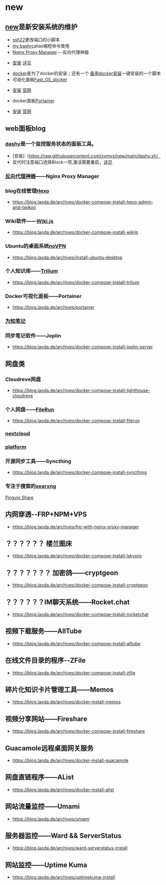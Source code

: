 # new
## [new](https://github.com/xvmvx/new)是新安装系统的维护
* [ssh22](https://github.com/xvmvx/new/ssh22.sh)更改端口的小脚本
* [my.bashrc](https://github.com/xvmvx/new/my.bashrc)alias缩短命令使用
* [Nginx Proxy Manager](http://165.22.62.26:81)---反向代理神器
- [安装]()  [详见](https://blog.laoda.de/archives/nginxproxymanager)
* [docker](https://github.com/xvmvx/new/docker.sh)是为了docker的安装；还有一个 [备用docker安装](https://github.com/xvmvx/new/docker1.sh)一键安装的一个脚本 
* 可视化面板[Fast_OS_docker](http://165.22.62.26:85)
-    [安装](https://raw.githubusercontent.com/xvmvx/new/main/do/fastos.sh) [官网](https://www.dockernb.com/)
* docker面板[Portainer](http://165.22.62.26:81)
-    [安装](https://raw.githubusercontent.com/xvmvx/new/main/do/portainer.sh) [官网](https://www.portainer.io/)
## web面板blog
### [dashy](http://165.22.62.26:83/)是一个监控服务状态的面板工具。
- [安装]（https://raw.githubusercontent.com/xvmvx/new/main/dashy.sh）
- 反代时注意端口选择Block一项,激活需要重启，[详见](https://blog.laoda.de/archives/docker-compose-install-dashy)
### [反向代理神器](http://165.22.62.26:81)——Nginx Proxy Manager

### blog在线管理[Hexo](http://165.22.62.26:999/)
- https://blog.laoda.de/archives/docker-compose-install-hexo-admin-and-twikoo
### Wiki软件——[Wiki.js](http://165.22.62.26:72)
- https://blog.laoda.de/archives/docker-compose-install-wikijs
### Ubuntu的桌面系统[noVPN](http://165.22.62.26:63/)
- https://blog.laoda.de/archives/install-ubuntu-desktop
### 个人知识库——[Trilium](http://165.22.62.26:73/)
- https://blog.laoda.de/archives/docker-compose-install-trilium
### Docker可视化面板——Portainer
- https://blog.laoda.de/archives/portainer
### [为知笔记](http://165.22.62.26:8123/)
### 同步笔记软件——Joplin
- https://blog.laoda.de/archives/docker-compose-install-joplin-server
## 网盘类
### Cloudreve网盘
- https://blog.laoda.de/archives/docker-compose-install-lighthouse-cloudreve
### 个人网盘——[FileRun](http://165.22.62.26:74/)
- https://blog.laoda.de/archives/docker-compose-install-filerun
### [nextcloud](http://165.22.62.26:82/)
### [platform](http://165.22.62.26:1228/)
### 开源同步工具——Syncthing
- https://blog.laoda.de/archives/docker-compose-install-syncthing
### 专注于搜索的[searxng](http://165.22.62.26:1008/)

[Pingvin Share](http://165.22.62.26:1228/)
## 内网穿透--FRP+NPM+VPS
- https://blog.laoda.de/archives/frp-with-nginx-proxy-manager
## ？？？？？？ 楼兰图床
- https://blog.laoda.de/archives/docker-compose-install-lskypro
## ？？？？？？？ 加密鸽——cryptgeon
- https://blog.laoda.de/archives/docker-compose-install-cryptgeon
## ？？？？？？IM聊天系统——Rocket.chat
- https://blog.laoda.de/archives/docker-compose-install-rocketchat

## 视频下载服务——AllTube
- https://blog.laoda.de/archives/docker-compose-install-alltube


## 在线文件目录的程序--ZFile
- https://blog.laoda.de/archives/docker-compose-install-zfile
## 碎片化知识卡片管理工具——Memos
- https://blog.laoda.de/archives/docker-install-memos
## 视频分享网站——Fireshare
- https://blog.laoda.de/archives/docker-compose-install-fireshare


## Guacamole远程桌面网关服务
- https://blog.laoda.de/archives/docker-install-guacamole
## 网盘直链程序——AList
- https://blog.laoda.de/archives/docker-install-alist
## 网站流量监控——Umami
- https://blog.laoda.de/archives/umami
## 服务器监控——Ward && ServerStatus
- https://blog.laoda.de/archives/ward-serverstatus-install
## 网站监控——Uptime Kuma
- https://blog.laoda.de/archives/uptimekuma-install

